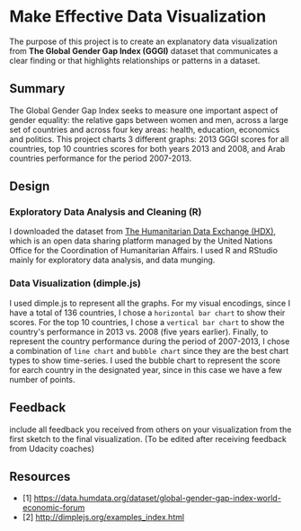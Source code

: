 # Make Effective Data Visualization

The purpose of this project is to create an explanatory data visualization from **The Global Gender Gap Index (GGGI)** dataset that communicates a clear finding or that highlights relationships or patterns in a dataset.

## Summary 
The Global Gender Gap Index seeks to measure one important aspect of gender equality: the relative gaps between women and men, across a large set of countries and across four key areas: health, education, economics and politics. This project charts 3 different graphs: 2013 GGGI scores for all countries, top 10 countries scores for both years 2013 and 2008, and Arab countries performance for the period 2007-2013.

## Design

### Exploratory Data Analysis and Cleaning (R)
I downloaded the dataset from [The Humanitarian Data Exchange (HDX)](https://data.humdata.org/dataset/global-gender-gap-index-world-economic-forum), which is an open data sharing platform managed by the United Nations Office for the Coordination of Humanitarian Affairs. I used R and RStudio mainly for exploratory data analysis, and data munging.

### Data Visualization (dimple.js)

I used dimple.js to represent all the graphs. For my visual encodings, since I have a total of 136 countries, I chose a `horizontal bar chart` to show their scores. For the top 10 countries, I chose a `vertical bar chart` to show the country's performance in 2013 vs. 2008 (five years earlier). Finally, to represent the country performance during the period of 2007-2013, I chose a combination of `line chart` and `bubble chart` since they are the best chart types to show time-series. I used the bubble chart to represent the score for earch country in the designated year, since in this case we have a few number of points.

## Feedback
include all feedback you received from others on your visualization from the first sketch to the final visualization.
(To be edited after receiving feedback from Udacity coaches)

## Resources
- [1] https://data.humdata.org/dataset/global-gender-gap-index-world-economic-forum
- [2] http://dimplejs.org/examples_index.html
